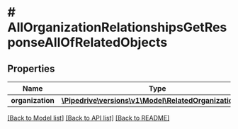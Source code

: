 # # AllOrganizationRelationshipsGetResponseAllOfRelatedObjects

## Properties

Name | Type | Description | Notes
------------ | ------------- | ------------- | -------------
**organization** | [**\Pipedrive\versions\v1\Model\RelatedOrganizationData**](RelatedOrganizationData.md) |  | [optional]

[[Back to Model list]](../../README.md#models) [[Back to API list]](../../README.md#endpoints) [[Back to README]](../../README.md)
